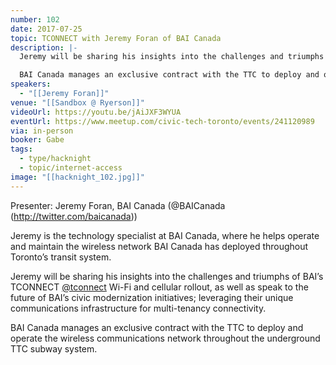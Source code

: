 ```yaml
---
number: 102
date: 2017-07-25
topic: TCONNECT with Jeremy Foran of BAI Canada
description: |-
  Jeremy will be sharing his insights into the challenges and triumphs of BAI’s TCONNECT [@tconnect](http://twitter.com/tconnect) Wi-Fi and cellular rollout, as well as speak to the future of BAI’s civic modernization initiatives; leveraging their unique communications infrastructure for multi-tenancy connectivity.

  BAI Canada manages an exclusive contract with the TTC to deploy and operate the wireless communications network throughout the underground TTC subway system.
speakers:
  - "[[Jeremy Foran]]"
venue: "[[Sandbox @ Ryerson]]"
videoUrl: https://youtu.be/jAiJXF3WYUA
eventUrl: https://www.meetup.com/civic-tech-toronto/events/241120989
via: in-person
booker: Gabe
tags:
  - type/hacknight
  - topic/internet-access
image: "[[hacknight_102.jpg]]"
---
```


Presenter: Jeremy Foran, BAI Canada (@BAICanada (http://twitter.com/baicanada))

Jeremy is the technology specialist at BAI Canada, where he helps operate and maintain the wireless network BAI Canada has deployed throughout Toronto’s transit system.

Jeremy will be sharing his insights into the challenges and triumphs of BAI’s TCONNECT [@tconnect](http://twitter.com/tconnect) Wi-Fi and cellular rollout, as well as speak to the future of BAI’s civic modernization initiatives; leveraging their unique communications infrastructure for multi-tenancy connectivity.

BAI Canada manages an exclusive contract with the TTC to deploy and operate the wireless communications network throughout the underground TTC subway system.
